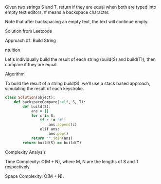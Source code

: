 Given two strings S and T, return if they are equal when both are typed into empty text editors. # means a backspace character.

Note that after backspacing an empty text, the text will continue empty.

Solution from Leetcode

Approach #1: Build String

ntuition

Let's individually build the result of each string (build(S) and build(T)), then compare if they are equal.

Algorithm

To build the result of a string build(S), we'll use a stack based approach, simulating the result of each keystroke.

```ruby
class Solution(object):
    def backspaceCompare(self, S, T):
        def build(S):
            ans = []
            for c in S:
                if c != '#':
                    ans.append(c)
                elif ans:
                    ans.pop()
            return "".join(ans)
        return build(S) == build(T)
```

Complexity Analysis

Time Complexity: O(M + N), where M, N are the lengths of S and T respectively.

Space Complexity: O(M + N).
